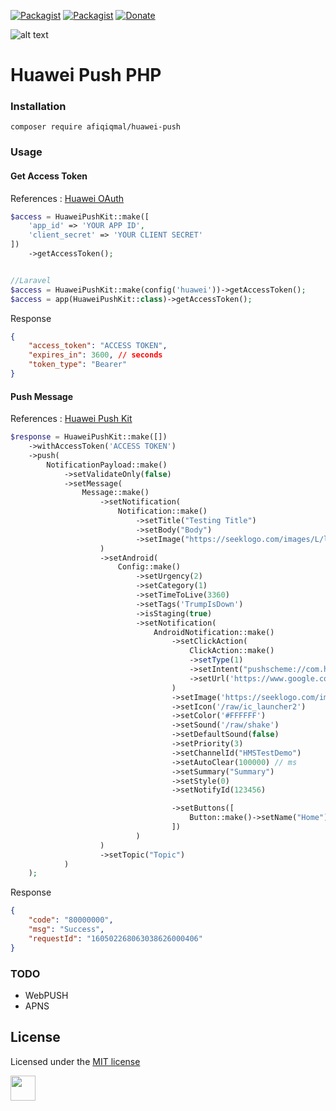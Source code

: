 [![Packagist](https://img.shields.io/packagist/dt/afiqiqmal/huawei-push.svg)](https://packagist.org/packages/afiqiqmal/huawei-push)
[![Packagist](https://img.shields.io/packagist/v/afiqiqmal/huawei-push.svg)](https://packagist.org/packages/afiqiqmal/huawei-push)
[![Donate](https://img.shields.io/badge/Donate-PayPal-green.svg)](https://www.paypal.com/paypalme/mhi9388?locale.x=en_US)

![alt text](https://banners.beyondco.de/Huawei%20Push%20Kit%20PHP.png?theme=dark&packageName=afiqiqmal%2Fhuawei-push&pattern=brickWall&style=style_1&description=&md=1&showWatermark=0&fontSize=100px&images=cloud)

# Huawei Push PHP


### Installation
```
composer require afiqiqmal/huawei-push
```

### Usage

#### Get Access Token
References : [Huawei OAuth](https://developer.huawei.com/consumer/en/doc/development/HMSCore-Guides-V5/open-platform-oauth-0000001053629189-V5#EN-US_TOPIC_0000001053629189__section12493191334711)
```php
$access = HuaweiPushKit::make([
    'app_id' => 'YOUR APP ID',
    'client_secret' => 'YOUR CLIENT SECRET'
])
    ->getAccessToken();


//Laravel
$access = HuaweiPushKit::make(config('huawei'))->getAccessToken();
$access = app(HuaweiPushKit::class)->getAccessToken();
```

Response

```json
{
    "access_token": "ACCESS TOKEN",
    "expires_in": 3600, // seconds
    "token_type": "Bearer"
}
```

#### Push Message

References : [Huawei Push Kit](https://developer.huawei.com/consumer/en/doc/development/HMSCore-References-V5/https-send-api-0000001050986197-V5#EN-US_TOPIC_0000001050986197__p2559323141314)
```php
$response = HuaweiPushKit::make([])
    ->withAccessToken('ACCESS TOKEN')
    ->push(
        NotificationPayload::make()
            ->setValidateOnly(false)
            ->setMessage(
                Message::make()
                    ->setNotification(
                        Notification::make()
                            ->setTitle("Testing Title")
                            ->setBody("Body")
                            ->setImage("https://seeklogo.com/images/L/laravel-logo-41EC1D4C3F-seeklogo.com.png")
                    )
                    ->setAndroid(
                        Config::make()
                            ->setUrgency(2)
                            ->setCategory(1)
                            ->setTimeToLive(3360)
                            ->setTags('TrumpIsDown')
                            ->isStaging(true)
                            ->setNotification(
                                AndroidNotification::make()
                                    ->setClickAction(
                                        ClickAction::make()
                                        ->setType(1)
                                        ->setIntent("pushscheme://com.huawei.hms.hmsdemo/deeplink?#Intent;i.isFeed=1;S.feedDocId=0LauP4X6;end")
                                        ->setUrl('https://www.google.com')
                                    )
                                    ->setImage('https://seeklogo.com/images/L/laravel-logo-41EC1D4C3F-seeklogo.com.png')
                                    ->setIcon('/raw/ic_launcher2')
                                    ->setColor('#FFFFFF')
                                    ->setSound('/raw/shake')
                                    ->setDefaultSound(false)
                                    ->setPriority(3)
                                    ->setChannelId("HMSTestDemo")
                                    ->setAutoClear(100000) // ms
                                    ->setSummary("Summary")
                                    ->setStyle(0)
                                    ->setNotifyId(123456)

                                    ->setButtons([
                                        Button::make()->setName("Home")->setActionType(0)
                                    ])
                            )
                    )
                    ->setTopic("Topic")
            )
    );
```

Response

```json
{
    "code": "80000000",
    "msg": "Success",
    "requestId": "160502268063038626000406"
}
```



### TODO

- WebPUSH
- APNS


## License
Licensed under the [MIT license](http://opensource.org/licenses/MIT)


<a href="https://www.paypal.com/paypalme/mhi9388?locale.x=en_US"><img src="https://i.imgur.com/Y2gqr2j.png" height="40"></a>  